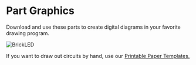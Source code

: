 # Part Graphics

Download and use these parts to create digital diagrams in your favorite drawing program.

![BrickLED](https://raw.githubusercontent.com/BrownDogGadgets/CrazyCircuits/master/User%20Guides/Part%20Graphics/previewpicture.png)

If you want to draw out circuits by hand, use our [Printable Paper Templates.](https://github.com/BrownDogGadgets/CrazyCircuits/tree/master/User%20Guides/Printable%20Test%20Paper)
